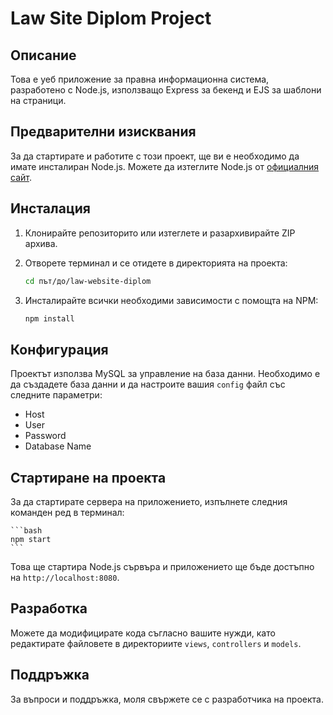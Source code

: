 # Law Site Diplom Project

## Описание
Това е уеб приложение за правна информационна система, разработено с Node.js, използващо Express за бекенд и EJS за шаблони на страници.

## Предварителни изисквания
За да стартирате и работите с този проект, ще ви е необходимо да имате инсталиран Node.js. Можете да изтеглите Node.js от [официалния сайт](https://nodejs.org/).

## Инсталация

1. Клонирайте репозиторито или изтеглете и разархивирайте ZIP архива.
2. Отворете терминал и се отидете в директорията на проекта:

    ```bash
    cd път/до/law-website-diplom
    ```

3. Инсталирайте всички необходими зависимости с помощта на NPM:

    ```bash
    npm install
    ```

## Конфигурация
Проектът използва MySQL за управление на база данни. Необходимо е да създадете база данни и да настроите вашия `config` файл със следните параметри:
- Host
- User
- Password
- Database Name

## Стартиране на проекта
За да стартирате сервера на приложението, изпълнете следния команден ред в терминал:

    ```bash
    npm start
    ```

Това ще стартира Node.js сървъра и приложението ще бъде достъпно на `http://localhost:8080`.

## Разработка
Можете да модифицирате кода съгласно вашите нужди, като редактирате файловете в директориите `views`, `controllers` и `models`.

## Поддръжка
За въпроси и поддръжка, моля свържете се с разработчика на проекта.

